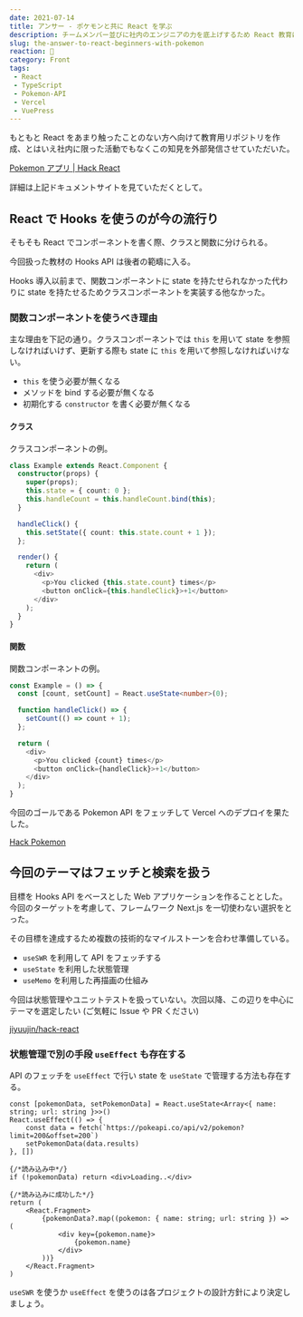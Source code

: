```yaml
---
date: 2021-07-14
title: アンサー - ポケモンと共に React を学ぶ
description: チームメンバー並びに社内のエンジニアの力を底上げするため React 教育にあたって、今回作成したドキュメントサイトを補足する内容となっています。
slug: the-answer-to-react-beginners-with-pokemon
reaction: 🦁
category: Front
tags: 
 - React
 - TypeScript
 - Pokemon-API
 - Vercel
 - VuePress
---
```


もともと React をあまり触ったことのない方へ向けて教育用リポジトリを作成、とはいえ社内に限った活動でもなくこの知見を外部発信させていただいた。

[Pokemon アプリ | Hack React](https://hack-react.netlify.app/handson/pokemon.html)

詳細は上記ドキュメントサイトを見ていただくとして。

## React で Hooks を使うのが今の流行り

そもそも React でコンポーネントを書く際、クラスと関数に分けられる。

今回扱った教材の Hooks API は後者の範疇に入る。

Hooks 導入以前まで、関数コンポーネントに state を持たせられなかった代わりに state を持たせるためクラスコンポーネントを実装する他なかった。

### 関数コンポーネントを使うべき理由

主な理由を下記の通り。クラスコンポーネントでは `this` を用いて state を参照しなければいけず、更新する際も state に `this` を用いて参照しなければいけない。

- `this` を使う必要が無くなる
- メソッドを bind する必要が無くなる
- 初期化する `constructor` を書く必要が無くなる

#### クラス

クラスコンポーネントの例。

```ts
class Example extends React.Component {
  constructor(props) {
    super(props);
    this.state = { count: 0 };
    this.handleCount = this.handleCount.bind(this);
  }

  handleClick() {
    this.setState({ count: this.state.count + 1 });
  };

  render() {
    return (
      <div>
        <p>You clicked {this.state.count} times</p>
        <button onClick={this.handleClick}>+1</button>
      </div>
    );
  }
}
```

#### 関数

関数コンポーネントの例。

```ts
const Example = () => {
  const [count, setCount] = React.useState<number>(0);

  function handleClick() => {
    setCount(() => count + 1);
  };

  return (
    <div>
      <p>You clicked {count} times</p>
      <button onClick={handleClick}>+1</button>
    </div>
  );
}
```

今回のゴールである Pokemon API をフェッチして Vercel へのデプロイを果たした。

[Hack Pokemon](https://hack-pokemon.vercel.app)

## 今回のテーマはフェッチと検索を扱う

目標を Hooks API をベースとした Web アプリケーションを作ることとした。今回のターゲットを考慮して、フレームワーク Next.js を一切使わない選択をとった。

その目標を達成するため複数の技術的なマイルストーンを合わせ準備している。

- `useSWR` を利用して API をフェッチする
- `useState` を利用した状態管理
- `useMemo` を利用した再描画の仕組み

今回は状態管理やユニットテストを扱っていない。次回以降、この辺りを中心にテーマを選定したい (ご気軽に Issue や PR ください)

[jiyuujin/hack-react](https://github.com/jiyuujin/hack-react)

### 状態管理で別の手段 `useEffect` も存在する

API のフェッチを `useEffect` で行い state を `useState` で管理する方法も存在する。

```tsx
const [pokemonData, setPokemonData] = React.useState<Array<{ name: string; url: string }>>()
React.useEffect(() => {
    const data = fetch(`https://pokeapi.co/api/v2/pokemon?limit=200&offset=200`)
    setPokemonData(data.results)
}, [])

{/*読み込み中*/}
if (!pokemonData) return <div>Loading..</div>

{/*読み込みに成功した*/}
return (
    <React.Fragment>
        {pokemonData?.map((pokemon: { name: string; url: string }) => (
            <div key={pokemon.name}>
                {pokemon.name}
            </div>
        ))}
    </React.Fragment>
)
```

`useSWR` を使うか `useEffect` を使うのは各プロジェクトの設計方針により決定しましょう。
